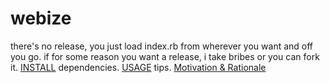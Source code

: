 # webize

there's no release, you just load index.rb from wherever you want and off you go. if for some reason you want a release, i take bribes or you can fork it. [INSTALL](INSTALL.sh) dependencies. [USAGE](USAGE.md) tips. [Motivation & Rationale](LINKS.md)
